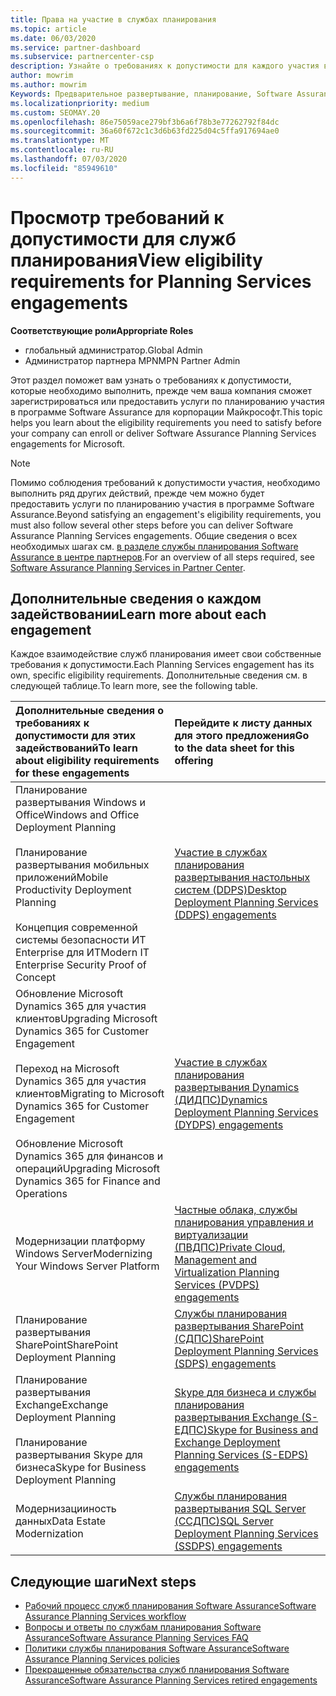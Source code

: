 ```yaml
---
title: Права на участие в службах планирования
ms.topic: article
ms.date: 06/03/2020
ms.service: partner-dashboard
ms.subservice: partnercenter-csp
description: Узнайте о требованиях к допустимости для каждого участия в службах планирования Software Assurance, которые компания может предложить корпоративным клиентам.
author: mowrim
ms.author: mowrim
Keywords: Предварительное развертывание, планирование, Software Assurance, обязательства, требования, права, предложение
ms.localizationpriority: medium
ms.custom: SEOMAY.20
ms.openlocfilehash: 86e75059ace279bf3b6a6f78b3e77262792f84dc
ms.sourcegitcommit: 36a60f672c1c3d6b63fd225d04c5ffa917694ae0
ms.translationtype: MT
ms.contentlocale: ru-RU
ms.lasthandoff: 07/03/2020
ms.locfileid: "85949610"
---
```

# <a name="view-eligibility-requirements-for-planning-services-engagements"></a><span data-ttu-id="bd53b-104">Просмотр требований к допустимости для служб планирования</span><span class="sxs-lookup"><span data-stu-id="bd53b-104">View eligibility requirements for Planning Services engagements</span></span>

<span data-ttu-id="bd53b-105">**Соответствующие роли**</span><span class="sxs-lookup"><span data-stu-id="bd53b-105">**Appropriate Roles**</span></span>

- <span data-ttu-id="bd53b-106">глобальный администратор.</span><span class="sxs-lookup"><span data-stu-id="bd53b-106">Global Admin</span></span>
- <span data-ttu-id="bd53b-107">Администратор партнера MPN</span><span class="sxs-lookup"><span data-stu-id="bd53b-107">MPN Partner Admin</span></span>

<span data-ttu-id="bd53b-108">Этот раздел поможет вам узнать о требованиях к допустимости, которые необходимо выполнить, прежде чем ваша компания сможет зарегистрироваться или предоставить услуги по планированию участия в программе Software Assurance для корпорации Майкрософт.</span><span class="sxs-lookup"><span data-stu-id="bd53b-108">This topic helps you learn about the eligibility requirements you need to satisfy before your company can enroll or deliver Software Assurance Planning Services engagements for Microsoft.</span></span>

>[!NOTE]
> <span data-ttu-id="bd53b-109">Помимо соблюдения требований к допустимости участия, необходимо выполнить ряд других действий, прежде чем можно будет предоставить услуги по планированию участия в программе Software Assurance.</span><span class="sxs-lookup"><span data-stu-id="bd53b-109">Beyond satisfying an engagement's eligibility requirements, you must also follow several other steps before you can deliver Software Assurance Planning Services engagements.</span></span> <span data-ttu-id="bd53b-110">Общие сведения о всех необходимых шагах см. [в разделе службы планирования Software Assurance в центре партнеров](software-assurance-dps.md).</span><span class="sxs-lookup"><span data-stu-id="bd53b-110">For an overview of all steps required, see [Software Assurance Planning Services in Partner Center](software-assurance-dps.md).</span></span>

## <a name="learn-more-about-each-engagement"></a><span data-ttu-id="bd53b-111">Дополнительные сведения о каждом задействовании</span><span class="sxs-lookup"><span data-stu-id="bd53b-111">Learn more about each engagement</span></span>

<span data-ttu-id="bd53b-112">Каждое взаимодействие служб планирования имеет свои собственные требования к допустимости.</span><span class="sxs-lookup"><span data-stu-id="bd53b-112">Each Planning Services engagement has its own, specific eligibility requirements.</span></span> <span data-ttu-id="bd53b-113">Дополнительные сведения см. в следующей таблице.</span><span class="sxs-lookup"><span data-stu-id="bd53b-113">To learn more, see the following table.</span></span>

|<span data-ttu-id="bd53b-114">**Дополнительные сведения о требованиях к допустимости для этих задействований**</span><span class="sxs-lookup"><span data-stu-id="bd53b-114">**To learn about eligibility requirements for these engagements**</span></span>   |<span data-ttu-id="bd53b-115">**Перейдите к листу данных для этого предложения**</span><span class="sxs-lookup"><span data-stu-id="bd53b-115">**Go to the data sheet for this offering**</span></span>  |
|:------------------------------------|:------------------|
| <span data-ttu-id="bd53b-116">Планирование развертывания Windows и Office</span><span class="sxs-lookup"><span data-stu-id="bd53b-116">Windows and Office Deployment Planning</span></span><br/><br/> <span data-ttu-id="bd53b-117">Планирование развертывания мобильных приложений</span><span class="sxs-lookup"><span data-stu-id="bd53b-117">Mobile Productivity Deployment Planning</span></span><br/><br/> <span data-ttu-id="bd53b-118">Концепция современной системы безопасности ИТ Enterprise для ИТ</span><span class="sxs-lookup"><span data-stu-id="bd53b-118">Modern IT Enterprise Security Proof of Concept</span></span> | [<span data-ttu-id="bd53b-119">Участие в службах планирования развертывания настольных систем (DDPS)</span><span class="sxs-lookup"><span data-stu-id="bd53b-119">Desktop Deployment Planning Services (DDPS) engagements</span></span>](https://go.microsoft.com/fwlink/?linkid=2116072) |
| <span data-ttu-id="bd53b-120">Обновление Microsoft Dynamics 365 для участия клиентов</span><span class="sxs-lookup"><span data-stu-id="bd53b-120">Upgrading Microsoft Dynamics 365 for Customer Engagement</span></span><br/><br/> <span data-ttu-id="bd53b-121">Переход на Microsoft Dynamics 365 для участия клиентов</span><span class="sxs-lookup"><span data-stu-id="bd53b-121">Migrating to Microsoft Dynamics 365 for Customer Engagement</span></span><br/><br/> <span data-ttu-id="bd53b-122">Обновление Microsoft Dynamics 365 для финансов и операций</span><span class="sxs-lookup"><span data-stu-id="bd53b-122">Upgrading Microsoft Dynamics 365 for Finance and Operations</span></span>  | [<span data-ttu-id="bd53b-123">Участие в службах планирования развертывания Dynamics (ДИДПС)</span><span class="sxs-lookup"><span data-stu-id="bd53b-123">Dynamics Deployment Planning Services (DYDPS) engagements</span></span>](https://go.microsoft.com/fwlink/?linkid=2116073)  |
| <span data-ttu-id="bd53b-124">Модернизации платформу Windows Server</span><span class="sxs-lookup"><span data-stu-id="bd53b-124">Modernizing Your Windows Server Platform</span></span> | [<span data-ttu-id="bd53b-125">Частные облака, службы планирования управления и виртуализации (ПВДПС)</span><span class="sxs-lookup"><span data-stu-id="bd53b-125">Private Cloud, Management and Virtualization Planning Services (PVDPS) engagements</span></span>](https://go.microsoft.com/fwlink/?linkid=2115982) |
| <span data-ttu-id="bd53b-126">Планирование развертывания SharePoint</span><span class="sxs-lookup"><span data-stu-id="bd53b-126">SharePoint Deployment Planning</span></span>   | [<span data-ttu-id="bd53b-127">Службы планирования развертывания SharePoint (СДПС)</span><span class="sxs-lookup"><span data-stu-id="bd53b-127">SharePoint Deployment Planning Services (SDPS) engagements</span></span>](https://go.microsoft.com/fwlink/?linkid=2116074)  |
| <span data-ttu-id="bd53b-128">Планирование развертывания Exchange</span><span class="sxs-lookup"><span data-stu-id="bd53b-128">Exchange Deployment Planning</span></span><br/><br/> <span data-ttu-id="bd53b-129">Планирование развертывания Skype для бизнеса</span><span class="sxs-lookup"><span data-stu-id="bd53b-129">Skype for Business Deployment Planning</span></span>  | [<span data-ttu-id="bd53b-130">Skype для бизнеса и службы планирования развертывания Exchange (S-ЕДПС)</span><span class="sxs-lookup"><span data-stu-id="bd53b-130">Skype for Business and Exchange Deployment Planning Services (S-EDPS) engagements</span></span>](https://go.microsoft.com/fwlink/?linkid=2116075)  |
| <span data-ttu-id="bd53b-131">Модернизацииность данных</span><span class="sxs-lookup"><span data-stu-id="bd53b-131">Data Estate Modernization</span></span>  | [<span data-ttu-id="bd53b-132">Службы планирования развертывания SQL Server (ССДПС)</span><span class="sxs-lookup"><span data-stu-id="bd53b-132">SQL Server Deployment Planning Services (SSDPS) engagements</span></span>](https://go.microsoft.com/fwlink/?linkid=2116076)  |

## <a name="next-steps"></a><span data-ttu-id="bd53b-133">Следующие шаги</span><span class="sxs-lookup"><span data-stu-id="bd53b-133">Next steps</span></span>

- [<span data-ttu-id="bd53b-134">Рабочий процесс служб планирования Software Assurance</span><span class="sxs-lookup"><span data-stu-id="bd53b-134">Software Assurance Planning Services workflow</span></span>](https://go.microsoft.com/fwlink/?linkid=2115983)
- [<span data-ttu-id="bd53b-135">Вопросы и ответы по службам планирования Software Assurance</span><span class="sxs-lookup"><span data-stu-id="bd53b-135">Software Assurance Planning Services FAQ</span></span>](https://go.microsoft.com/fwlink/?linkid=2116077)
- [<span data-ttu-id="bd53b-136">Политики службы планирования Software Assurance</span><span class="sxs-lookup"><span data-stu-id="bd53b-136">Software Assurance Planning Services policies</span></span>](https://go.microsoft.com/fwlink/?linkid=2115984)
- [<span data-ttu-id="bd53b-137">Прекращенные обязательства служб планирования Software Assurance</span><span class="sxs-lookup"><span data-stu-id="bd53b-137">Software Assurance Planning Services retired engagements</span></span>](https://query.prod.cms.rt.microsoft.com/cms/api/am/binary/RE4sln9)
